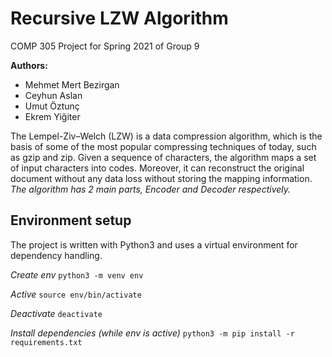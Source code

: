 # Recursive LZW Algorithm

COMP 305 Project for Spring 2021 of Group 9

**Authors:**

 - Mehmet Mert Bezirgan
 - Ceyhun Aslan
 - Umut Öztunç
 - Ekrem Yiğiter

The Lempel-Ziv–Welch (LZW) is a data compression algorithm, which is the basis of some of the most popular compressing techniques of today, such as gzip and zip. Given a sequence of characters, the algorithm maps a set of input characters into codes. Moreover, it can reconstruct the original document without any data loss without storing the mapping information. *The algorithm has 2 main parts, Encoder and Decoder respectively.*

## Environment setup

The project is written with Python3 and uses a virtual environment for dependency handling.

*Create env* `python3 -m venv env`

*Active* `source env/bin/activate`

*Deactivate* `deactivate`

*Install dependencies (while env is active)* `python3 -m pip install -r requirements.txt`

